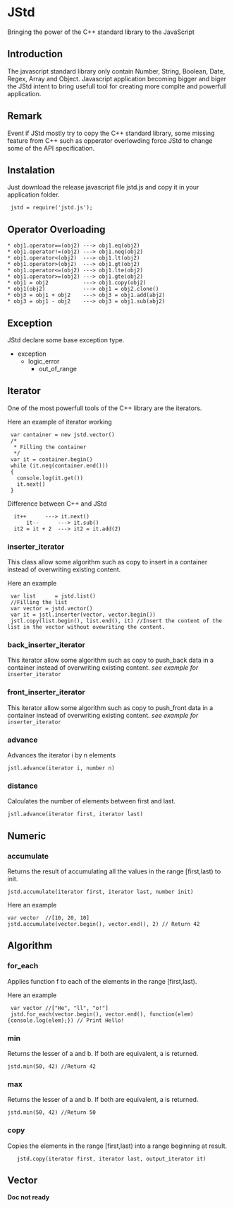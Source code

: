 JStd
====

Bringing the power of the C++ standard library to the JavaScript

Introduction
------------

The javascript standard library only contain Number, String, Boolean, Date, Regex, Array and Object. Javascript application becoming bigger and biger
the JStd intent to bring usefull tool for creating more complte and powerfull application.

Remark
------

Event if JStd mostly try to copy the C++ standard library, some missing feature from C++ such as opperator overlowding force JStd to change
some of the API specification.

Instalation
-----------

Just download the release javascript file jstd.js and copy it in your application folder.

     jstd = require('jstd.js');

Operator Overloading
--------------------

	* obj1.operator==(obj2) ---> obj1.eq(obj2)
	* obj1.operator!=(obj2) ---> obj1.neq(obj2)
	* obj1.operator<(obj2)  ---> obj1.lt(obj2)
	* obj1.operator>(obj2)  ---> obj1.gt(obj2)
	* obj1.operator<=(obj2) ---> obj1.lte(obj2)
	* obj1.operator>=(obj2) ---> obj1.gte(obj2)
	* obj1 = obj2           ---> obj1.copy(obj2)
	* obj1(obj2)            ---> obj1 = obj2.clone()
	* obj3 = obj1 + obj2	---> obj3 = obj1.add(abj2)
	* obj3 = obj1 - obj2	---> obj3 = obj1.sub(abj2)

Exception
---------

JStd declare some base exception type.

* exception
  * logic_error
    * out_of_range

Iterator
--------

One of the most powerfull tools of the C++ library are the iterators.

Here an example of iterator working

     var container = new jstd.vector()
     /*
      * Filling the container
      */
     var it = container.begin()
     while (it.neq(container.end()))
     {
       console.log(it.get())
       it.next()
     }

Difference between C++ and JStd

	  it++		---> it.next()
          it--		---> it.sub()
	  it2 = it + 2	---> it2 = it.add(2)

### inserter_iterator ###

This class allow some algorithm such as copy to insert in a container instead of overwriting existing content.

Here an example

     var list      = jstd.list()
     //Filling the list
     var vector = jstd.vector()
     var it = jstl.inserter(vector, vector.begin())
     jstl.copy(list.begin(), list.end(), it) //Insert the content of the list in the vector without ovewriting the content.

### back_inserter_iterator ###

This iterator allow some algorithm such as copy to push_back data in a container instead of overwriting existing content.
*see example for* `inserter_iterator`

### front_inserter_iterator ###

This iterator allow some algorithm such as copy to push_front data in a container instead of overwriting existing content.
*see example for* `inserter_iterator`

### advance ###

Advances the iterator i by n elements

    jstl.advance(iterator i, number n)

### distance ###

Calculates the number of elements between first and last.

    jstl.advance(iterator first, iterator last)


Numeric
-------

### accumulate ###

Returns the result of accumulating all the values in the range [first,last) to init.

    jstd.accumulate(iterator first, iterator last, number init)

Here an example

    var vector  //[10, 20, 10]
    jstd.accumulate(vector.begin(), vector.end(), 2) // Return 42

Algorithm
---------

### for_each ###

Applies function f to each of the elements in the range [first,last).

Here an example

     var vector //["He", "ll", "o!"]
     jstd.for_each(vector.begin(), vector.end(), function(elem) {console.log(elem);}) // Print Hello!

### min ###

Returns the lesser of a and b. If both are equivalent, a is returned.

	jstd.min(50, 42) //Return 42

### max ###

Returns the lesser of a and b. If both are equivalent, a is returned.

	jstd.min(50, 42) //Return 50

### copy ###

Copies the elements in the range [first,last) into a range beginning at result.

       jstd.copy(iterator first, iterator last, output_iterator it)

Vector
------

**Doc not ready**